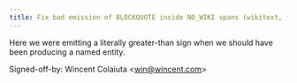```yaml
---
title: Fix bad emission of BLOCKQUOTE inside NO_WIKI spans (wikitext, f8384a1)
---
```


Here we were emitting a literally greater-than sign when we should have been producing a named entity.

Signed-off-by: Wincent Colaiuta &lt;win@wincent.com&gt;
